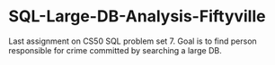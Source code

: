 # SQL-Large-DB-Analysis-Fiftyville
Last assignment on CS50 SQL problem set 7. Goal is to find person responsible for crime committed by searching a large DB.
